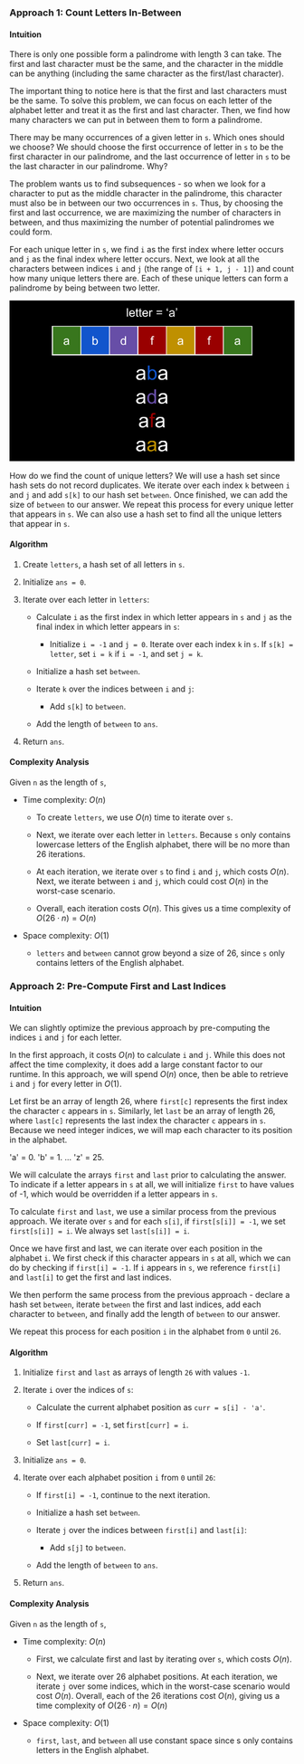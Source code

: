 ### Approach 1: Count Letters In-Between

#### Intuition

There is only one possible form a palindrome with length 3 can take. The first and last character must be the same, and the character in the middle can be anything (including the same character as the first/last character).

The important thing to notice here is that the first and last characters must be the same. To solve this problem, we can focus on each letter of the alphabet letter and treat it as the first and last character. Then, we find how many characters we can put in between them to form a palindrome.

There may be many occurrences of a given letter in `s`. Which ones should we choose? We should choose the first occurrence of letter in `s` to be the first character in our palindrome, and the last occurrence of letter in `s` to be the last character in our palindrome. Why?

The problem wants us to find subsequences - so when we look for a character to put as the middle character in the palindrome, this character must also be in between our two occurrences in `s`. Thus, by choosing the first and last occurrence, we are maximizing the number of characters in between, and thus maximizing the number of potential palindromes we could form.

For each unique letter in `s`, we find `i` as the first index where letter occurs and `j` as the final index where letter occurs. Next, we look at all the characters between indices `i` and `j` (the range of `[i + 1, j - 1]`) and count how many unique letters there are. Each of these unique letters can form a palindrome by being between two letter.

![](./assets/img/1.png)

How do we find the count of unique letters? We will use a hash set since hash sets do not record duplicates. We iterate over each index `k` between `i` and `j` and add `s[k]` to our hash set `between`. Once finished, we can add the size of `between` to our answer. We repeat this process for every unique letter that appears in `s`. We can also use a hash set to find all the unique letters that appear in `s`.

#### Algorithm

1. Create `letters`, a hash set of all letters in `s`.

2. Initialize `ans = 0`.

3. Iterate over each letter in `letters`:

    - Calculate `i` as the first index in which letter appears in `s` and `j` as the final index in which letter appears in `s`:

        - Initialize `i = -1` and `j = 0`. Iterate over each index `k` in `s`. If `s[k] = letter`, set `i = k` if `i = -1`, and set `j = k`.

    - Initialize a hash set `between`.

    - Iterate `k` over the indices between `i` and `j`:

        - Add `s[k]` to `between`.

    - Add the length of `between` to `ans`.

4. Return `ans`.

#### Complexity Analysis

Given `n` as the length of `s`,

-   Time complexity: $O(n)$

    -   To create `letters`, we use $O(n)$ time to iterate over `s`.

    -   Next, we iterate over each letter in `letters`. Because `s` only contains lowercase letters of the English alphabet, there will be no more than 26 iterations.

    -   At each iteration, we iterate over `s` to find `i` and `j`, which costs $O(n)$. Next, we iterate between `i` and `j`, which could cost $O(n)$ in the worst-case scenario.

    -   Overall, each iteration costs $O(n)$. This gives us a time complexity of $O(26 \cdot n) = O(n)$

-   Space complexity: $O(1)$

    -   `letters` and `between` cannot grow beyond a size of 26, since `s` only contains letters of the English alphabet.

### Approach 2: Pre-Compute First and Last Indices

#### Intuition

We can slightly optimize the previous approach by pre-computing the indices `i` and `j` for each letter.

In the first approach, it costs $O(n)$ to calculate `i` and `j`. While this does not affect the time complexity, it does add a large constant factor to our runtime. In this approach, we will spend $O(n)$ once, then be able to retrieve `i` and `j` for every letter in $O(1)$.

Let first be an array of length 26, where `first[c]` represents the first index the character `c` appears in `s`. Similarly, let `last` be an array of length 26, where `last[c]` represents the last index the character `c` appears in `s`. Because we need integer indices, we will map each character to its position in the alphabet.

'a' = 0.
'b' = 1.
...
'z' = 25.

We will calculate the arrays `first` and `last` prior to calculating the answer. To indicate if a letter appears in `s` at all, we will initialize `first` to have values of -1, which would be overridden if a letter appears in `s`.

To calculate `first` and `last`, we use a similar process from the previous approach. We iterate over `s` and for each `s[i]`, if `first[s[i]] = -1`, we set `first[s[i]] = i`. We always set `last[s[i]] = i`.

Once we have first and last, we can iterate over each position in the alphabet `i`. We first check if this character appears in `s` at all, which we can do by checking if `first[i] = -1`. If `i` appears in `s`, we reference `first[i]` and `last[i]` to get the first and last indices.

We then perform the same process from the previous approach - declare a hash set `between`, iterate `between` the first and last indices, add each character to `between`, and finally add the length of `between` to our answer.

We repeat this process for each position `i` in the alphabet from `0` until `26`.

#### Algorithm

1. Initialize `first` and `last` as arrays of length `26` with values `-1`.

2. Iterate `i` over the indices of `s`:

    - Calculate the current alphabet position as `curr = s[i] - 'a'`.

    - If `first[curr] = -1`, set f`irst[curr] = i`.

    - Set `last[curr] = i`.

3. Initialize `ans = 0`.

4. Iterate over each alphabet position `i` from `0` until `26`:

    - If `first[i] = -1`, continue to the next iteration.

    - Initialize a hash set `between`.

    - Iterate `j` over the indices between `first[i]` and `last[i]`:

        - Add `s[j]` to `between`.

    - Add the length of `between` to `ans`.

5. Return `ans`.

#### Complexity Analysis

Given `n` as the length of `s`,

-   Time complexity: $O(n)$

    -   First, we calculate first and last by iterating over `s`, which costs $O(n)$.

    -   Next, we iterate over 26 alphabet positions. At each iteration, we iterate `j` over some indices, which in the worst-case scenario would cost $O(n)$. Overall, each of the 26 iterations cost $O(n)$, giving us a time complexity of $O(26 \cdot n) = O(n)$

-   Space complexity: $O(1)$

    -   `first`, `last`, and `between` all use constant space since s only contains letters in the English alphabet.
